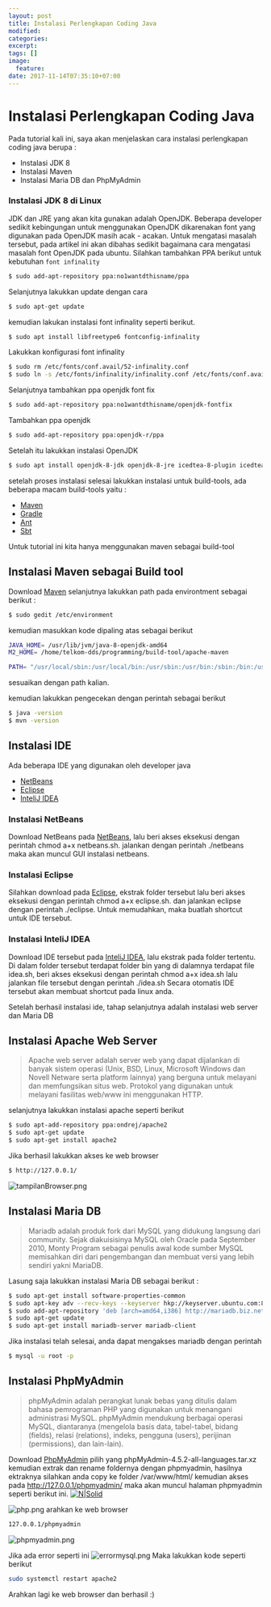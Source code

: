 ```yaml
---
layout: post
title: Instalasi Perlengkapan Coding Java
modified:
categories:
excerpt:
tags: []
image:
  feature:
date: 2017-11-14T07:35:10+07:00
---
```


# Instalasi Perlengkapan Coding Java
Pada tutorial kali ini, saya akan menjelaskan cara instalasi perlengkapan coding java berupa :
- Instalasi JDK 8
- Instalasi Maven
- Instalasi Maria DB dan PhpMyAdmin

### Instalasi JDK 8 di Linux

JDK dan JRE yang akan kita gunakan adalah OpenJDK. Beberapa developer sedikit kebingungan untuk menggunakan OpenJDK dikarenakan font yang digunakan pada OpenJDK masih acak - acakan. Untuk mengatasi masalah tersebut, pada artikel ini akan dibahas sedikit bagaimana cara mengatasi masalah font OpenJDK pada ubuntu. Silahkan tambahkan PPA berikut untuk kebutuhan ```font infinality```
```sh
$ sudo add-apt-repository ppa:no1wantdthisname/ppa
```
Selanjutnya lakukkan update dengan cara 
```sh
$ sudo apt-get update
```
kemudian lakukan instalasi font infinality seperti berikut.
```sh
$ sudo apt install libfreetype6 fontconfig-infinality
```
Lakukkan konfigurasi font infinality
```sh
$ sudo rm /etc/fonts/conf.avail/52-infinality.conf
$ sudo ln -s /etc/fonts/infinality/infinality.conf /etc/fonts/conf.avail/52-infinality.conf
```
Selanjutnya tambahkan ppa openjdk font fix
```sh
$ sudo add-apt-repository ppa:no1wantdthisname/openjdk-fontfix
```
Tambahkan ppa openjdk
```sh
$ sudo add-apt-repository ppa:openjdk-r/ppa
```
Setelah itu lakukkan instalasi OpenJDK
```sh
$ sudo apt install openjdk-8-jdk openjdk-8-jre icedtea-8-plugin icedtea-plugin
```

setelah proses instalasi selesai lakukkan instalasi untuk build-tools, ada beberapa macam build-tools yaitu :
- [Maven](https://maven.apache.org/)
- [Gradle](https://gradle.org/)
- [Ant](https://ant.apache.org/)
- [Sbt](https://scala-sbt.org/)

Untuk tutorial ini kita hanya menggunakan maven sebagai build-tool 

## Instalasi Maven sebagai Build tool

Download [Maven](https://maven.apache.org/) selanjutnya lakukkan path pada environtment sebagai berikut :
```sh
$ sudo gedit /etc/environment
```
kemudian masukkan kode dipaling atas sebagai berikut 
```sh
JAVA_HOME= /usr/lib/jvm/java-8-openjdk-amd64
M2_HOME= /home/telkom-dds/programming/build-tool/apache-maven

PATH= "/usr/local/sbin:/usr/local/bin:/usr/sbin:/usr/bin:/sbin:/bin:/usr/games:/usr/local/games:/usr/lib/jvm/java-8-openjdk-amd64/bin:/home/telkom-dds/programming/build-tool/apache-maven/bin"
```
sesuaikan dengan path kalian.

kemudian lakukkan pengecekan dengan perintah sebagai berikut 
```sh
$ java -version
$ mvn -version
```
## Instalasi IDE

Ada beberapa IDE yang digunakan oleh developer java

- [NetBeans](https://netbeans.org/)
- [Eclipse](https://www.eclipse.org/)
- [InteliJ IDEA](https://www.jetbrains.com/idea/)

### Instalasi NetBeans
Download NetBeans pada [NetBeans](https://netbeans.org/), lalu beri akses eksekusi dengan perintah chmod a+x netbeans.sh. jalankan dengan perintah ./netbeans maka akan muncul GUI instalasi netbeans.

### Instalasi Eclipse
Silahkan download pada [Eclipse](https://www.eclipse.org/), ekstrak folder tersebut lalu beri akses eksekusi dengan perintah chmod a+x eclipse.sh. dan jalankan eclipse dengan perintah ./eclipse. Untuk memudahkan, maka buatlah shortcut untuk IDE tersebut.

### Instalasi InteliJ IDEA
Download IDE tersebut pada [InteliJ IDEA](https://www.jetbrains.com/idea/), lalu ekstrak pada folder tertentu. Di dalam folder tersebut terdapat folder bin yang di dalamnya terdapat file idea.sh, beri akses eksekusi dengan perintah chmod a+x idea.sh lalu jalankan file tersebut dengan perintah ./idea.sh Secara otomatis IDE tersebut akan membuat shortcut pada linux anda.

Setelah berhasil instalasi ide, tahap selanjutnya adalah instalasi web server dan Maria DB

## Instalasi Apache Web Server
> Apache web server adalah server web yang dapat dijalankan di banyak sistem operasi (Unix, BSD, Linux, Microsoft Windows dan Novell Netware serta platform lainnya) yang berguna untuk melayani dan memfungsikan situs web. Protokol yang digunakan untuk melayani fasilitas web/www ini menggunakan HTTP.

selanjutnya lakukkan instalasi apache seperti berikut
```sh
$ sudo apt-add-repository ppa:ondrej/apache2
$ sudo apt-get update
$ sudo apt-get install apache2
```
Jika berhasil lakukkan akses ke web browser
```sh
$ http://127.0.0.1/
```
![tampilanBrowser.png](../images/tampilanBrowser.png)

## Instalasi Maria DB
> Mariadb adalah produk fork dari MySQL yang didukung langsung dari community. Sejak diakuisisinya MySQL oleh Oracle pada September 2010, Monty Program sebagai penulis awal kode sumber MySQL memisahkan diri dari pengembangan dan membuat versi yang lebih sendiri yakni MariaDB.

Lasung saja lakukkan instalasi Maria DB sebagai berikut :
```sh
$ sudo apt-get install software-properties-common
$ sudo apt-key adv --recv-keys --keyserver hkp://keyserver.ubuntu.com:80 0xF1656F24C74CD1D8
$ sudo add-apt-repository 'deb [arch=amd64,i386] http://mariadb.biz.net.id/repo/10.1/ubuntu xenial main'
$ sudo apt-get update
$ sudo apt-get install mariadb-server mariadb-client
```
Jika instalasi telah selesai, anda dapat mengakses mariadb dengan perintah
```sh
$ mysql -u root -p
```
## Instalasi PhpMyAdmin
> phpMyAdmin adalah perangkat lunak bebas yang ditulis dalam bahasa pemrograman PHP yang digunakan untuk menangani administrasi MySQL. phpMyAdmin mendukung berbagai operasi MySQL, diantaranya (mengelola basis data, tabel-tabel, bidang (fields), relasi (relations), indeks, pengguna (users), perijinan (permissions), dan lain-lain).

Download [PhpMyAdmin](https://www.phpmyadmin.net/) pilih yang phpMyAdmin-4.5.2-all-languages.tar.xz kemudian extrak dan rename foldernya dengan phpmyadmin, hasilnya ektraknya silahkan anda copy ke folder /var/www/html/ kemudian akses pada http://127.0.0.1/phpmyadmin/ maka akan muncul halaman phpmyadmin seperti berikut ini.
[![N|Solid](https://cldup.com/dTxpPi9lDf.thumb.png)](https://nodesource.com/products/nsolid)

![php.png](../images/php.png)
arahkan ke web browser
```sh
127.0.0.1/phpmyadmin
```
![phpmyadmin.png](../images/phpmyadmin.png)

Jika ada error seperti ini
![errormysql.png](../images/errormysql.png)
Maka lakukkan kode seperti berikut 
```sh
sudo systemctl restart apache2
```
Arahkan lagi ke web browser dan berhasil :)

